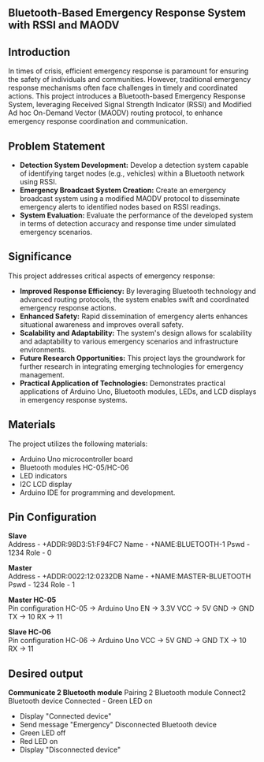 ## Bluetooth-Based Emergency Response System with RSSI and MAODV

## Introduction
In times of crisis, efficient emergency response is paramount for ensuring the safety of individuals and communities. However, traditional emergency response mechanisms often face challenges in timely and coordinated actions. This project introduces a Bluetooth-based Emergency Response System, leveraging Received Signal Strength Indicator (RSSI) and Modified Ad hoc On-Demand Vector (MAODV) routing protocol, to enhance emergency response coordination and communication.

## Problem Statement
- **Detection System Development:** Develop a detection system capable of identifying target nodes (e.g., vehicles) within a Bluetooth network using RSSI.
- **Emergency Broadcast System Creation:** Create an emergency broadcast system using a modified MAODV protocol to disseminate emergency alerts to identified nodes based on RSSI readings.
- **System Evaluation:** Evaluate the performance of the developed system in terms of detection accuracy and response time under simulated emergency scenarios.

## Significance
This project addresses critical aspects of emergency response:

- **Improved Response Efficiency:** By leveraging Bluetooth technology and advanced routing protocols, the system enables swift and coordinated emergency response actions.
- **Enhanced Safety:** Rapid dissemination of emergency alerts enhances situational awareness and improves overall safety.
- **Scalability and Adaptability:** The system's design allows for scalability and adaptability to various emergency scenarios and infrastructure environments.
- **Future Research Opportunities:** This project lays the groundwork for further research in integrating emerging technologies for emergency management.
- **Practical Application of Technologies:** Demonstrates practical applications of Arduino Uno, Bluetooth modules, LEDs, and LCD displays in emergency response systems.

## Materials
The project utilizes the following materials:

- Arduino Uno microcontroller board
- Bluetooth modules HC-05/HC-06
- LED indicators
- I2C LCD display
- Arduino IDE for programming and development.

## Pin Configuration
**Slave**  
Address - +ADDR:98D3:51:F94FC7
Name - +NAME:BLUETOOTH-1
Pswd - 1234
Role - 0 

**Master**  
Address - +ADDR:0022:12:0232DB
Name - +NAME:MASTER-BLUETOOTH
Pswd - 1234
Role - 1

**Master HC-05**  
Pin configuration
HC-05 -> Arduino Uno
EN -> 3.3V
VCC -> 5V
GND -> GND
TX -> 10
RX -> 11 

**Slave HC-06**  
Pin configuration
HC-06 -> Arduino Uno
VCC -> 5V
GND -> GND
TX -> 10
RX -> 11  

## Desired output 
**Communicate 2 Bluetooth module**
Pairing 2 Bluetooth module
Connect2 Bluetooth device
Connected - Green LED on
- Display "Connected device"
- Send message "Emergency"
Disconnected Bluetooth device
- Green LED off
- Red LED on
- Display "Disconnected device"
